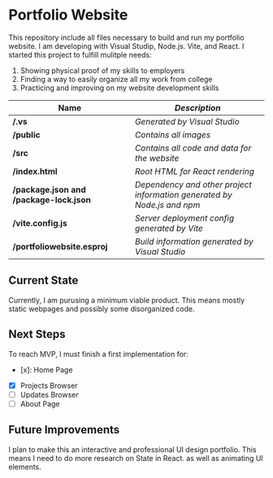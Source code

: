 # Portfolio Website

This repository include all files necessary to build and run my portfolio website. 
I am developing with Visual Studip, Node.js. Vite, and React.
I started this project to fulfill mulitple needs:

1. Showing physical proof of my skills to employers
2. Finding a way to easily organize all my work from college
3. Practicing and improving on my website development skills

| **Name** | *Description* |
| ----------- | ----------- |
| **/.vs** | *Generated by Visual Studio* |
| **/public** | *Contains all images* |
| **/src** | *Contains all code and data for the website* |
| **/index.html** | *Root HTML for React rendering* |
| **/package.json and /package-lock.json** | *Dependency and other project information generated by Node.js and npm* |
| **/vite.config.js** | *Server deployment config generated by Vite* |
| **/portfoliowebsite.esproj** | *Build information generated by Visual Studio* |

## Current State

Currently, I am purusing a minimum viable product. 
This means mostly static webpages and possibly some disorganized code.

## Next Steps

To reach MVP, I must finish a first implementation for:

- [x]: Home Page
- [x] Projects Browser
- [ ] Updates Browser
- [ ] About Page

## Future Improvements

I plan to make this an interactive and professional UI design portfolio.
This means I need to do more research on State in React. as well as animating UI elements.